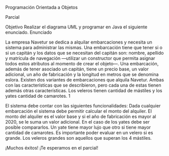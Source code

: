 Programación Orientada a Objetos

Parcial

Objetivo
Realizar el diagrama UML y programar en Java el siguiente enunciado.
Enunciado

La empresa Navetur se dedica a alquilar embarcaciones y necesita un sistema para
administrar las mismas.
Una embarcación tiene que tener si o si un capitán y los datos que se necesitan del capitán
son: nombre, apellido y matrícula de navegación —utilizar un constructor que permita
asignar todos estos atributos al momento de crear el objeto—.
Una embarcación, además de tener asociado un capitán, tiene un precio base, un valor
adicional, un año de fabricación y la longitud en metros que se denomina eslora.
Existen dos variantes de embarcaciones que alquila Navetur. Ambas con las características
que se describieron, pero cada una de estas tienen además otras características. Los
veleros tienen cantidad de mástiles y los yates cantidad de camarotes.
1

El sistema debe contar con las siguientes funcionalidades:
Dada cualquier embarcación el sistema debe permitir calcular el monto del alquiler. El
monto del alquiler es el valor base y si el año de fabricación es mayor al 2020, se le suma
un valor adicional.
En el caso de los yates debe ser posible compararlos. Un yate tiene mayor lujo que otro si
tiene mayor cantidad de camarotes.
Es importante poder evaluar en un velero si es grande. Los veleros grandes son aquellos
que superan los 4 mástiles.

¡Muchos éxitos! ¡Te esperamos en el parcial!

